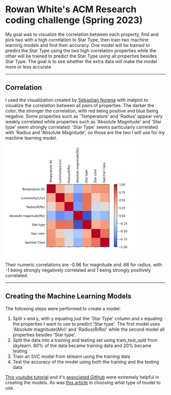 # Rowan White's ACM Research coding challenge (Spring 2023)

My goal was to visualize the correlation between each property, find and pick two with a high correlation to Star Type, then train two machine learning models and find their accuracy. One model will be trained to predict the Star Type using the two high correlation properties while the other will be trained to predict the Star Type using all properties besides Star Type. The goal is to see whether the extra data will make the model more or less accurate. 

---

## Correlation

I used the visualization created by [Sebastian Norena](https://medium.com/@sebastiannorena/finding-correlation-between-many-variables-multidimensional-dataset-with-python-5deb3f39ffb3) with matplot to visualize the correlation between all pairs of properties. The darker the color, the stronger the correlation, with red being positive and blue being negative. Some properties such as 'Temperature' and 'Radius' appear very weakly correlated while properties such as 'Absolute Magnitude' and 'Star type' seem strongly correlated. 'Star Type' seems particularly correlated with 'Radius and 'Absolute Magnitude', so those are the two I will use for my machine learning model. 

![image](https://github.com/Rowan-White/ACM-Research-coding-challenge-23S/blob/8242d4dc7fbdddc2949b931dca3da62159d0abf0/images/Star-Properties-Correlation.png)

Their numeric correlations are -0.96 for magnitude and .66 for radius, with -1 being strongly negatively correlated and 1 being strongly positively correlated.

---

## Creating the Machine Learning Models

The following steps were performed to create a model:
1. Split x and y, with y equaling just the 'Star Type' column and x equaling the properties I want to use to predict 'Star type'. The first model uses 'Absolute magnitude(Mv)' and 'Radius(R/Ro)' while the second model all properties besides 'Star type'.
2. Split the data into a training and testing set using train_test_split from skylearn. 80% of the data became training data and 20% became testing. 
3. Train an SVC model from sklearn using the training data
4. Test the accuracy of the model using both the training and the testing data

[This youtube tutorial](https://www.youtube.com/watch?v=29ZQ3TDGgRQ) and it's [associated GitHub](https://github.com/dataprofessor/first-ml) were extremely helpful in creating the models. As was [this article](https://towardsdatascience.com/which-machine-learning-model-to-use-db5fdf37f3dd) in choosing what type of model to use.
